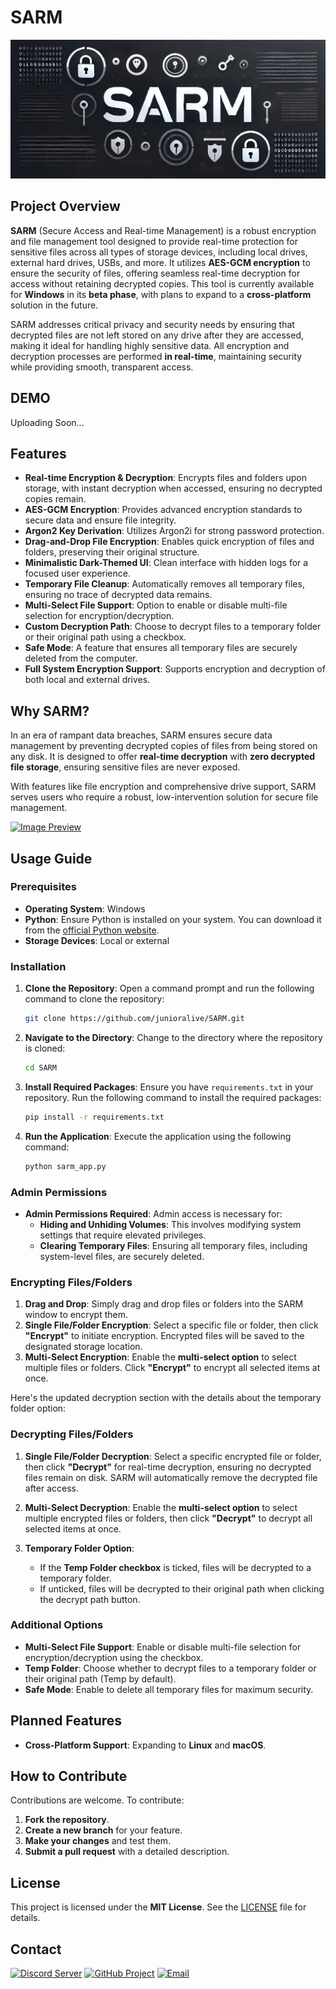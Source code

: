 # SARM

![sarm_bn](utils/media/sarm.jpeg)

## Project Overview

**SARM** (Secure Access and Real-time Management) is a robust encryption and file management tool designed to provide real-time protection for sensitive files across all types of storage devices, including local drives, external hard drives, USBs, and more. It utilizes **AES-GCM encryption** to ensure the security of files, offering seamless real-time decryption for access without retaining decrypted copies. This tool is currently available for **Windows** in its **beta phase**, with plans to expand to a **cross-platform** solution in the future.

SARM addresses critical privacy and security needs by ensuring that decrypted files are not left stored on any drive after they are accessed, making it ideal for handling highly sensitive data. All encryption and decryption processes are performed **in real-time**, maintaining security while providing smooth, transparent access.

## DEMO

Uploading Soon...

## Features

- **Real-time Encryption & Decryption**: Encrypts files and folders upon storage, with instant decryption when accessed, ensuring no decrypted copies remain.
- **AES-GCM Encryption**: Provides advanced encryption standards to secure data and ensure file integrity.
- **Argon2 Key Derivation**: Utilizes Argon2i for strong password protection.
- **Drag-and-Drop File Encryption**: Enables quick encryption of files and folders, preserving their original structure.
- **Minimalistic Dark-Themed UI**: Clean interface with hidden logs for a focused user experience.
- **Temporary File Cleanup**: Automatically removes all temporary files, ensuring no trace of decrypted data remains.
- **Multi-Select File Support**: Option to enable or disable multi-file selection for encryption/decryption.
- **Custom Decryption Path**: Choose to decrypt files to a temporary folder or their original path using a checkbox.
- **Safe Mode**: A feature that ensures all temporary files are securely deleted from the computer.
- **Full System Encryption Support**: Supports encryption and decryption of both local and external drives.

## Why SARM?

In an era of rampant data breaches, SARM ensures secure data management by preventing decrypted copies of files from being stored on any disk. It is designed to offer **real-time decryption** with **zero decrypted file storage**, ensuring sensitive files are never exposed.

With features like file encryption and comprehensive drive support, SARM serves users who require a robust, low-intervention solution for secure file management.

[![Image Preview](https://github.com/user-attachments/assets/6840fc61-0fbf-4573-9dbd-774a387543ba)](https://github.com/user-attachments/assets/6840fc61-0fbf-4573-9dbd-774a387543ba)

## Usage Guide

### Prerequisites

- **Operating System**: Windows
- **Python**: Ensure Python is installed on your system. You can download it from the [official Python website](https://www.python.org/downloads/).
- **Storage Devices**: Local or external

### Installation

1. **Clone the Repository**:
   Open a command prompt and run the following command to clone the repository:
   ```bash
   git clone https://github.com/junioralive/SARM.git
   ```

2. **Navigate to the Directory**:
   Change to the directory where the repository is cloned:
   ```bash
   cd SARM
   ```

3. **Install Required Packages**:
   Ensure you have `requirements.txt` in your repository. Run the following command to install the required packages:
   ```bash
   pip install -r requirements.txt
   ```

4. **Run the Application**:
   Execute the application using the following command:
   ```bash
   python sarm_app.py
   ```

### Admin Permissions

- **Admin Permissions Required**: Admin access is necessary for:
  - **Hiding and Unhiding Volumes**: This involves modifying system settings that require elevated privileges.
  - **Clearing Temporary Files**: Ensuring all temporary files, including system-level files, are securely deleted.

### Encrypting Files/Folders

1. **Drag and Drop**: Simply drag and drop files or folders into the SARM window to encrypt them.
2. **Single File/Folder Encryption**: Select a specific file or folder, then click **"Encrypt"** to initiate encryption. Encrypted files will be saved to the designated storage location.
3. **Multi-Select Encryption**: Enable the **multi-select option** to select multiple files or folders. Click **"Encrypt"** to encrypt all selected items at once.

Here's the updated decryption section with the details about the temporary folder option:

### Decrypting Files/Folders

1. **Single File/Folder Decryption**: Select a specific encrypted file or folder, then click **"Decrypt"** for real-time decryption, ensuring no decrypted files remain on disk. SARM will automatically remove the decrypted file after access.

2. **Multi-Select Decryption**: Enable the **multi-select option** to select multiple encrypted files or folders, then click **"Decrypt"** to decrypt all selected items at once.

3. **Temporary Folder Option**:
   - If the **Temp Folder checkbox** is ticked, files will be decrypted to a temporary folder.
   - If unticked, files will be decrypted to their original path when clicking the decrypt path button.

### Additional Options

- **Multi-Select File Support**: Enable or disable multi-file selection for encryption/decryption using the checkbox.
- **Temp Folder**: Choose whether to decrypt files to a temporary folder or their original path (Temp by default).
- **Safe Mode**: Enable to delete all temporary files for maximum security.

## Planned Features

- **Cross-Platform Support**: Expanding to **Linux** and **macOS**.

## How to Contribute

Contributions are welcome. To contribute:

1. **Fork the repository**.
2. **Create a new branch** for your feature.
3. **Make your changes** and test them.
4. **Submit a pull request** with a detailed description.

## License

This project is licensed under the **MIT License**. See the [LICENSE](LICENSE) file for details.

## Contact

[![Discord Server](https://img.shields.io/badge/Discord-7289DA?style=for-the-badge&logo=discord&logoColor=white)](https://discord.gg/cwDTVKyKJz)
[![GitHub Project](https://img.shields.io/badge/GitHub-181717?style=for-the-badge&logo=github&logoColor=white)](https://github.com/junioralive/box-stream)
[![Email](https://img.shields.io/badge/Email-D44638?style=for-the-badge&logo=gmail&logoColor=white)](mailto:support@junioralive.in)
